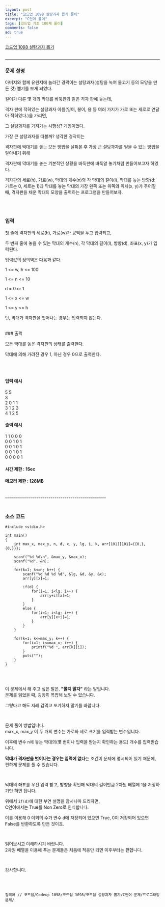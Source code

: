 ```yaml
---
layout: post
title: "코드업 1098 설탕과자 뽑기 풀이"
excerpt: "C언어 풀이"
tags: [코드업 기초 100제 풀이]
comments: false
ad: true
---
```

 
[코드업 1098 설탕과자 뽑기](https://codeup.kr/problem.php?id=1098) 
<br/>
<br/>

-----------------------------------------------------

### 문제 설명  

아버지와 함께 유원지에 놀러간 경곽이는 설탕과자(설탕을 녹여 물고기 등의 모양을 만든 것) 뽑기를 보게 되었다.

길이가 다른 몇 개의 막대를 바둑판과 같은 격자 판에 놓는데,

격자 판에 적혀있는 설탕과자 이름(잉어, 붕어, 용 등 여러 가지가 가로 또는 세로로 연달아 적혀있다.)을 가리면,

그 설탕과자를 가져가는 사행성? 게임이었다.

가장 큰 설탕과자를 따볼까? 생각한 경곽이는

격자판에 막대기를 놓는 모든 방법을 살펴본 후 가장 큰 설탕과자를 얻을 수 있는 방법을 알아내기 위해

격자판에 막대기를 놓는 기본적인 상황을 바둑판에 바둑알 놓기처럼 만들어보고자 하였다.

격자판의 세로(h), 가로(w), 막대의 개수(n)와 각 막대의 길이(l), 막대를 놓는 방향(d: 가로는 0, 세로는 1)과 막대를 놓는 막대의 가장 왼쪽 또는 위쪽의 위치(x, y)가 주어질 때, 격자판을 채운 막대의 모양을 출력하는 프로그램을 만들어보자.

<br/>
<br/>

### 입력
첫 줄에 격자판의 세로(h), 가로(w)가 공백을 두고 입력되고,

두 번째 줄에 놓을 수 있는 막대의 개수(n), 각 막대의 길이(l), 방향(d), 좌표(x, y)가 입력된다.

입력값의 정의역은 다음과 같다.

1 <= w, h <= 100

1 <= n <= 10

d = 0 or 1

1 <= x <= w

1 <= y <= h

단, 막대가 격자판을 벗어나는 경우는 입력되지 않는다.

<br/>
### 출력

모든 막대를 놓은 격자판의 상태를 출력한다.

막대에 의해 가려진 경우 1, 아닌 경우 0으로 출력한다.

<br/>
<br/>

#### 입력 예시
5 5  
3  
2 0 1 1  
3 1 2 3  
4 1 2 5  

#### 출력 예시
1 1 0 0 0  
0 0 1 0 1  
0 0 1 0 1  
0 0 1 0 1  
0 0 0 0 1  

#### 시간 제한 : 1Sec
#### 메모리 제한 : 128MB


<br/>
---------------------------------------------------
<br/>
<br/>

### 소스 코드

~~~
#include <stdio.h>

int main()
{
    int max_x, max_y, n, d, x, y, lg, i, k, arr[101][101]={{0,},{0,}}};

    scanf("%d %d\n", &max_y, &max_x);
    scanf("%d", &n);

    for(k=1; k<=n; k++) {
        scanf("%d %d %d %d", &lg, &d, &y, &x);
        arr[y][x]=1;

        if(d) {
            for(i=1; i<lg; i++) {
                arr[y+i][x]=1;
            }
        }
        else {
            for(i=1; i<lg; i++) {
                arr[y][x+i]=1;
            }
        }
    }

    for(k=1; k<=max_y; k++) {
        for(i=1; i<=max_x; i++) {
            printf("%d ", arr[k][i]);
        }
        puts("");
    }
}
~~~

<br/>
<br/>

이 문제에서 해 주고 싶은 말은, **"쫄지 말자"** 라는 말입니다.  
문제를 읽었을 때, 굉장히 복잡해 보일 수 있습니다.  

그렇다고 해도 지레 겁먹고 포기하지 말기를 바랍니다.

<br/>

문제 풀이 방법입니다.  
max_x, max_y 이 두 개의 변수는 가로와 세로 크기를 입력받는 변수입니다.  

이후에 변수 n에 놓는 막대의(몇 번이나 입력을 받는지 확인하는 용도) 개수를 입력받습니다.  

**막대가 격자판을 벗어나는 경우는 입력에 없다**는 조건이 문제에 명시되어 있기 때문에, 편하게 문제를 풀 수 있습니다.

<br/>

막대의 좌표를 우선 입력 받고, 방향을 확인해 막대의 길이만큼 2차원 배열에 1을 저장하기만 하면 됩니다.  

위에서 ```if(d)```에 대한 부연 설명을 잠시나마 드리자면,  
C언어에서는 True를 Non Zero로 인식합니다.  

이를 이용해 0 이외의 수가 변수 d에 저장되어 있으면 True, 0이 저장되어 있으면 False를 반환하도록 만든 것이죠.

<br/>

읽어보시고 이해하시기 바랍니다.  
2차원 배열을 이용해 푸는 문제들은 처음에 적응만 되면 이후부터는 편합니다.

<br/>

감사합니다.


<br/>
<br/>

```검색어 // 코드업/Codeup 1098/코드업 1098/코드업 설탕과자 뽑기/C언어 문제/프로그래밍 문제/```
